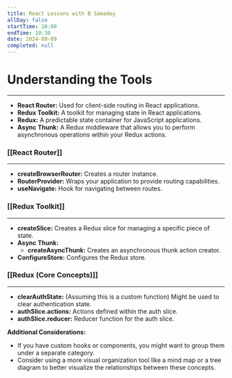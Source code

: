 ```yaml
---
title: React Lessons with B Samadey
allDay: false
startTime: 10:00
endTime: 10:30
date: 2024-09-09
completed: null
---
```

# Understanding the Tools
---
- **React Router:** Used for client-side routing in React applications.
- **Redux Toolkit:** A toolkit for managing state in React applications.
- **Redux:** A predictable state container for JavaScript applications.
- **Async Thunk:** A Redux middleware that allows you to perform asynchronous operations within your Redux actions.


### [[React Router]]
---
- **createBrowserRouter:** Creates a router instance.
- **RouterProvider:** Wraps your application to provide routing capabilities.
- **useNavigate:** Hook for navigating between routes.


### [[Redux Toolkit]]
---
- **createSlice:** Creates a Redux slice for managing a specific piece of state.
- **Async Thunk:**
    - **createAsyncThunk:** Creates an asynchronous thunk action creator.
- **ConfigureStore:** Configures the Redux store.


### [[Redux (Core Concepts)]]
---
- **clearAuthState:** (Assuming this is a custom function) Might be used to clear authentication state.
- **authSlice.actions:** Actions defined within the auth slice.
- **authSlice.reducer:** Reducer function for the auth slice.


**Additional Considerations:**

- If you have custom hooks or components, you might want to group them under a separate category.
- Consider using a more visual organization tool like a mind map or a tree diagram to better visualize the relationships between these concepts.

